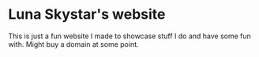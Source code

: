 # Luna Skystar's website
This is just a fun website I made to showcase stuff I do and have some fun with. Might buy a domain at some point.